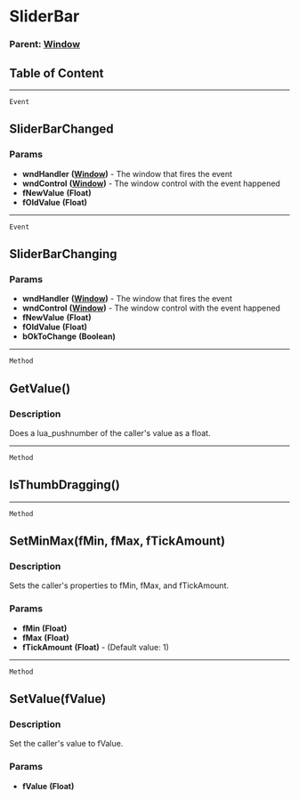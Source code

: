 SliderBar
=========

### Parent: [Window](../WindowControls/Window.html)

Table of Content
---------------- 

<!-- toc -->

------------------------------------------------------------------------

`Event`

SliderBarChanged
----------------

### Params

-   **wndHandler** **([Window](../WindowControls/Window.html))** - The
    window that fires the event
-   **wndControl** **([Window](../WindowControls/Window.html))** - The
    window control with the event happened
-   **fNewValue** **(Float)**
-   **fOldValue** **(Float)**

------------------------------------------------------------------------

`Event`

SliderBarChanging
-----------------

### Params

-   **wndHandler** **([Window](../WindowControls/Window.html))** - The
    window that fires the event
-   **wndControl** **([Window](../WindowControls/Window.html))** - The
    window control with the event happened
-   **fNewValue** **(Float)**
-   **fOldValue** **(Float)**
-   **bOkToChange** **(Boolean)**

------------------------------------------------------------------------

`Method`

GetValue()
----------

### Description

Does a lua\_pushnumber of the caller's value as a float.

------------------------------------------------------------------------

`Method`

IsThumbDragging()
-----------------

------------------------------------------------------------------------

`Method`

SetMinMax(fMin, fMax, fTickAmount)
----------------------------------

### Description

Sets the caller's properties to fMin, fMax, and fTickAmount.

### Params

-   **fMin** **(Float)**
-   **fMax** **(Float)**
-   **fTickAmount** **(Float)** - (Default value: 1)

------------------------------------------------------------------------

`Method`

SetValue(fValue)
----------------

### Description

Set the caller's value to fValue.

### Params

-   **fValue** **(Float)**
